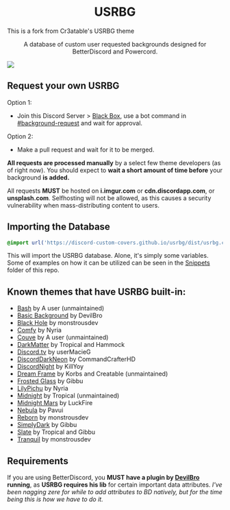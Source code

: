 <h1 align="center">USRBG</h1>
This is a fork from Cr3atable's USRBG theme
<p align="center">A database of custom user requested backgrounds designed for BetterDiscord and Powercord.</p>

![](https://i.imgur.com/dvrQxNh.png)

## Request your own USRBG
Option 1:
* Join this Discord Server > [Black Box](https://discord.gg/TeRQEPb), use a bot command in [#background-request](https://discord.com/channels/449175561529589761/645627516794699787/) and wait for approval.

Option 2:
* Make a pull request and wait for it to be merged.

**All requests are processed manually** by a select few theme developers (as of right now). You should expect to **wait a short amount of time before** your background **is added.**

All requests **MUST** be hosted on **i.imgur.com** or **cdn.discordapp.com**, or **unsplash.com**. Selfhosting will not be allowed, as this causes a security vulnerability when mass-distributing content to users.

## Importing the Database

```css
@import url('https://discord-custom-covers.github.io/usrbg/dist/usrbg.css');
```

This will import the USRBG database. Alone, it's simply some variables. Some of examples on how it can be utilized can be seen in the [Snippets](https://github.com/Discord-Custom-Covers/usrbg/tree/master/snippets) folder of this repo.

## Known themes that have USRBG built-in:
* [Bash](https://github.com/A-User-s-Discord-Themes/Bash/) by A user (unmaintained)
* [Basic Background](https://github.com/mwittrien/BetterDiscordAddons/tree/master/Themes/BasicBackground) by DevilBro
* [Black Hole](https://github.com/monstrousdev/themes/tree/master/black-hole) by monstrousdev
* [Comfy](https://github.com/NYRI4/Comfy) by Nyria
* [Couve](https://github.com/A-User-s-Discord-Themes/Couve/) by A user (unmaintained)
* [DarkMatter](https://github.com/DiscordStyles/DarkMatter) by Tropical and Hammock
* [Discord.tv](https://github.com/userMacieG/userMacieG.github.io/blob/master/betterdiscord/discord-tv.theme.css) by userMacieG
* [DiscordDarkNeon](https://github.com/CommandCrafterHD/DiscordDarkNeon) by CommandCrafterHD
* [DiscordNight](https://github.com/KillYoy/DiscordNight) by KillYoy
* [Dream Frame](https://github.com/dream-frame/Dream-Frame) by Korbs and Creatable (unmaintained)
* [Frosted Glass](https://github.com/DiscordStyles/FrostedGlass) by Gibbu
* [LilyPichu](https://github.com/NYRI4/LilyPichu) by Nyria
* [Midnight](https://tropix126.github.io/BetterDiscordStuff/midnight/) by Tropical (unmaintained)
* [Midnight Mars](https://github.com/LuckFire/midnight-mars) by LuckFire
* [Nebula](https://github.com/Pavui/Nebula) by Pavui
* [Reborn](http://github.com/monstrousdev/themes/blob/master/phoenix-bundle/) by monstrousdev
* [SimplyDark](https://github.com/DiscordStyles/SimplyDark) by Gibbu
* [Slate](https://gibbu.github.io/BetterDiscord-Themes/Slate) by Tropical and Gibbu
* [Tranquil](http://github.com/monstrousdev/themes/blob/master/phoenix-bundle/) by monstrousdev

## Requirements
If you are using BetterDiscord, you **MUST have a plugin by [DevilBro](https://github.com/mwittrien/BetterDiscordAddons) running**, as **USRBG requires his lib** for certain important data attributes. *I've been nagging zere for while to add attributes to BD natively, but for the time being this is how we have to do it.*
